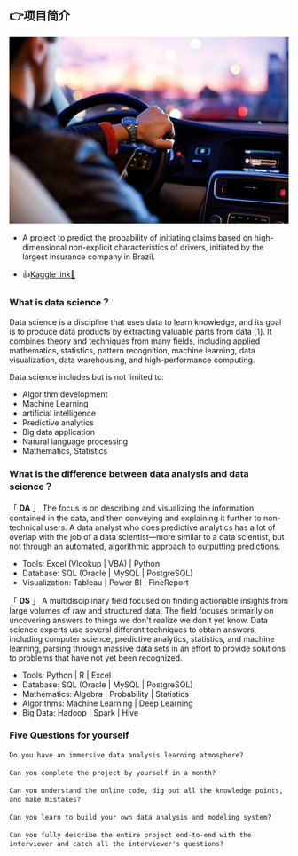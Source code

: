 ## 👉项目简介

<div align=center>
<img src=pic/porto_logo.png width='800' />
</div>

- A project to predict the probability of initiating claims based on high-dimensional non-explicit characteristics of drivers, initiated by the largest insurance company in Brazil.

- 👍[Kaggle link🔗](https://www.kaggle.com/c/porto-seguro-safe-driver-prediction)

### What is data science？

Data science is a discipline that uses data to learn knowledge, and its goal is to produce data products by extracting valuable parts from data [1]. It combines theory and techniques from many fields, including applied mathematics, statistics, pattern recognition, machine learning, data visualization, data warehousing, and high-performance computing.

Data science includes but is not limited to:


- Algorithm development
- Machine Learning
- artificial intelligence
- Predictive analytics
- Big data application
- Natural language processing
- Mathematics, Statistics


### What is the difference between data analysis and data science？


「 **DA** 」
The focus is on describing and visualizing the information contained in the data, and then conveying and explaining it further to non-technical users. A data analyst who does predictive analytics has a lot of overlap with the job of a data scientist—more similar to a data scientist, but not through an automated, algorithmic approach to outputting predictions.


- Tools: Excel (Vlookup | VBA) | Python
- Database: SQL (Oracle | MySQL | PostgreSQL)
- Visualization: Tableau | Power BI | FineReport

「 **DS** 」
A multidisciplinary field focused on finding actionable insights from large volumes of raw and structured data. The field focuses primarily on uncovering answers to things we don't realize we don't yet know. Data science experts use several different techniques to obtain answers, including computer science, predictive analytics, statistics, and machine learning, parsing through massive data sets in an effort to provide solutions to problems that have not yet been recognized.


- Tools: Python | R | Excel
- Database: SQL (Oracle | MySQL | PostgreSQL)
- Mathematics: Algebra | Probability | Statistics
- Algorithms: Machine Learning | Deep Learning
- Big Data: Hadoop | Spark | Hive

### Five Questions for yourself


```
Do you have an immersive data analysis learning atmosphere?

Can you complete the project by yourself in a month?

Can you understand the online code, dig out all the knowledge points, and make mistakes?

Can you learn to build your own data analysis and modeling system?

Can you fully describe the entire project end-to-end with the interviewer and catch all the interviewer's questions?
```